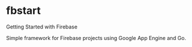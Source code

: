 # fbstart
Getting Started with Firebase

Simple framework for Firebase projects using Google App Engine and Go.
